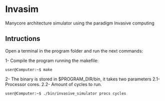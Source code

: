 # Invasim

Manycore architecture simulator using the paradigm Invasive computing

## Intructions

Open a terminal in the program folder and run the next commands:

1- Compile the program running the makefile:
  ```console
  user@Computer:~$ make

  ```

2- The binary is stored in $PROGRAM_DIR/bin, it takes two parameters 
    2.1- Processor cores.
    2.2- Amount of cycles to run.
  ```console
  user@Computer:~$ ./bin/invasive_simulator procs cycles

  ```